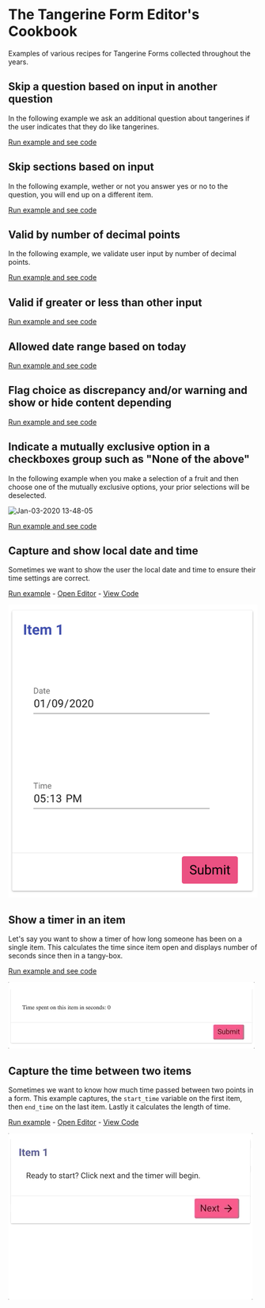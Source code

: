 # The Tangerine Form Editor's Cookbook
Examples of various recipes for Tangerine Forms collected throughout the years.

## Skip a question based on input in another question
In the following example we ask an additional question about tangerines if the user indicates that they do like tangerines.

[Run example and see code](https://codepen.io/rjsteinert/pen/QWwQwPJ)

## Skip sections based on input
In the following example, wether or not you answer yes or no to the question, you will end up on a different item.

[Run example and see code](https://codepen.io/rjsteinert/pen/WNbjPjZ)



## Valid by number of decimal points
In the following example, we validate user input by number of decimal points.

[Run example and see code](https://codepen.io/rjsteinert/pen/bGNWzrr)


## Valid if greater or less than other input
[Run example and see code](https://codepen.io/rjsteinert/pen/jOEGbGK)


## Allowed date range based on today
[Run example and see code](https://codepen.io/rjsteinert/pen/mdyBeLm)


## Flag choice as discrepancy and/or warning and show or hide content depending
[Run example and see code](https://codepen.io/rjsteinert/pen/eYmGGbM)


## Indicate a mutually exclusive option in a checkboxes group such as "None of the above"
In the following example when you make a selection of a fruit and then choose one of the mutually exclusive options, your prior selections will be deselected.

![Jan-03-2020 13-48-05](https://user-images.githubusercontent.com/156575/71742567-37efed00-2e30-11ea-999c-9afe2e0b9492.gif)

[Run example and see code](https://codepen.io/rjsteinert/pen/WNbMveY)

## Capture and show local date and time
Sometimes we want to show the user the local date and time to ensure their time settings are correct. 

[Run example](https://capture-local-date-and-time.glitch.me/) - [Open Editor](https://capture-local-date-and-time.glitch.me/#edit) - [View Code](https://glitch.com/edit/#!/tcapture-local-date-and-time)

![tangerine-form-editors-cookbook--capture-local-date-and-time](./tangerine-form-editors-cookbook--capture-local-date-and-time.png)

## Show a timer in an item
Let's say you want to show a timer of how long someone has been on a single item. This calculates the time since item open and displays number of seconds since then in a tangy-box.

[Run example and see code](https://codepen.io/rjsteinert/pen/abzYqvb)

![stop watch](./tangerine-form-editors-cookbook--stop-watch.gif)

## Capture the time between two items
Sometimes we want to know how much time passed between two points in a form. This example captures, the `start_time` variable on the first item, then `end_time` on the last item. Lastly it calculates the length of time.

[Run example](https://capture-the-time-between-two-items.glitch.me/) - [Open Editor](https://capture-the-time-between-two-items.glitch.me/#edit) - [View Code](https://glitch.com/edit/#!/capture-the-time-between-two-items?path=index.html)

![timed items](tangerine-form-editors-cookbook--timed-items.gif)



